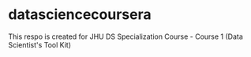 # datasciencecoursera
This respo is created for JHU DS Specialization Course - Course 1 (Data Scientist's Tool Kit)
